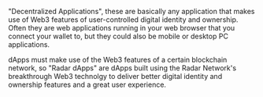 "Decentralized Applications", these are basically any application that makes use of Web3 features of user-controlled digital identity and ownership. Often they are web applications running in your web browser that you connect your wallet to, but they could also be mobile or desktop PC applications.

dApps must make use of the Web3 features of a certain blockchain network, so "Radar dApps" are dApps built using the Radar Network's breakthrough Web3 technolgy to deliver better digital identity and ownership features and a great user experience.
